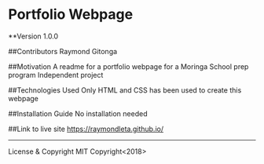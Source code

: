 # Portfolio Webpage

**Version 1.0.0

##Contributors
Raymond Gitonga

##Motivation
A readme for a portfolio webpage for a Moringa School prep program Independent project

##Technologies Used
Only HTML and CSS has been used to create this webpage

##Installation Guide
No installation needed

##Link to live site
https://raymondleta.github.io/

---

License & Copyright
MIT
Copyright<2018><Raymond Gitonga>
